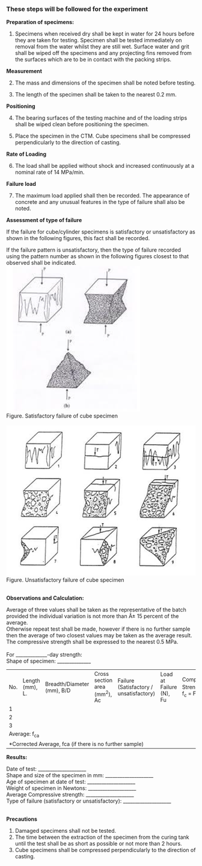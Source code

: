 ### These steps will be followed for the experiment

**Preparation of specimens:**

1. Specimens when received dry shall be kept in water for 24 hours before they are taken for testing. Specimen shall be tested immediately on removal from the water whilst they are still wet. Surface water and grit shall be wiped off the specimens and any projecting fins removed from the surfaces which are to be in contact with the packing strips.


**Measurement**

2. The mass and dimensions of the specimen shall be noted before testing.

3. The length of the specimen shall be taken to the nearest 0.2 mm.


**Positioning**

4. The bearing surfaces of the testing machine and of the loading strips shall be wiped clean before positioning the specimen.

5. Place the specimen in the CTM. Cube specimens shall be compressed perpendicularly to the direction of casting.


**Rate of Loading**

6. The load shall be applied without shock and increased continuously at a nominal rate of 14 MPa/min.


**Failure load**

7. The maximum load applied shall then be recorded. The appearance of concrete and any unusual features in the type of failure shall also be noted.


**Assessment of type of failure**

If the failure for cube/cylinder specimens is satisfactory or unsatisfactory as shown in the following figures, this fact shall be recorded.

If the failure pattern is unsatisfactory, then the type of failure recorded using the pattern number as shown in the following figures closest to that observed shall be indicated.
<br>
<img src="images/p1.png"/>
<br>
Figure. Satisfactory failure of cube specimen
<br><br>
<img src="images/p2.png"/>
<br>
Figure. Unsatisfactory failure of cube specimen<br><br>


**Observations and Calculation:**

Average of three values shall be taken as the representative of the batch provided the individual variation is not more than Â± 15 percent of the average.<br>
Otherwise repeat test shall be made, however if there is no further sample then the average of two closest values may be taken as the average result.<br>
The compressive strength shall be expressed to the nearest 0.5 MPa.<br><br>
For _____________-day strength:<br>
Shape of specimen:  ______________<br>

<table>
                 <tr>
                                <td>
                                         No.
                                </td>
                                 <td>
                                         Length (mm), L.
                                </td>
                                 <td>
                                         Breadth/Diameter (mm), B/D
                                </td>
                                 <td>
                                         Cross section area (mm<sup>2</sup>), Ac
                                </td>
                                 <td>
                                         Failure (Satisfactory / unsatisfactory)
                                </td>
                                 <td>
                                         Load at Failure (N), Fu
                                </td>
                               <td>
                                         Compressive Strength(N/mm<sup>2</sup>) f<sub>c</sub> = Fu/Ac
                                </td>
                                 <td>
                                         Check 0.85 f<sub>ca</sub>≤fc≤1.15fca
                                </td>
                 </tr>
                 <tr>
                                <td>
                                         1
                                </td>
                                 <td>
                                </td>
                                 <td>
                                </td>
                                 <td>
                                </td>
                                 <td>
                                </td>
                                 <td>
                                </td>
                                 <td>
                                </td>
                                 <td>
                                </td>
                 </tr>
                 <tr>
                                <td>
                                         2
                                </td>
                                 <td>
                                </td>
                                 <td>
                                </td>
                                 <td>
                                </td>
                                 <td>
                                </td>
                                 <td>
                                </td>
                               <td>
                                </td>
                                 <td>
                                </td>
                 </tr>
                 <tr>
                                <td>
                                         3
                                </td>
                                 <td>
                                </td>
                                 <td>
                                </td>
                                 <td>
                                </td>
                                 <td>
                                </td>
                                 <td>
                                </td>
                               <td>
                                </td>
                                 <td>
                                </td>
                 </tr>
                 <tr>
                                <td colspan= 5>
                                         Average: f<sub>ca</sub>
                                </td>
                                 <td>
                                </td>
                                 <td>
                                </td>
                                 <td>
                                </td>
                 </tr>
                 <tr>
                                <td colspan= 6>
                                         *Corrected Average, fca (if there is no further sample)
                                </td>
                                 <td>
                                </td>
                                 <td>
                                </td>
                 </tr>
</table>

**Results:**

Date of test:   ____________________<br>
Shape and size of the specimen in mm:   ____________________<br>
Age of specimen at date of test:    ____________________<br>
Weight of specimen in Newtons:  ____________________<br>
Average Compressive strength:   ____________________<br>
Type of failure (satisfactory or unsatisfactory):   ____________________<br><br>

**Precautions**

1. Damaged specimens shall not be tested.<br>
2. The time between the extraction of the specimen from the curing tank until the test shall be as short as possible or not more than 2 hours.<br>
3. Cube specimens shall be compressed perpendicularly to the direction of casting.<br>
